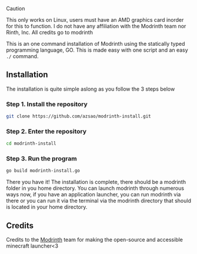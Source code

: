> [!CAUTION]
> This only works on Linux, users must have an AMD graphics card inorder for this to function. I do not have any affiliation with the Modrinth team nor Rinth, Inc. All credits go to modrinth

This is an one command installation of Modrinth using the statically typed programming language, GO. This is made easy with one script and an easy ``./`` command. 

## Installation
The installation is quite simple aslong as you follow the 3 steps below

### Step 1. Install the repository
```bash
git clone https://github.com/azsao/modrinth-install.git
```

### Step 2. Enter the repository
```bash
cd modrinth-install
```

### Step 3. Run the program
```bash
go build modrinth-install.go
```

There you have it! The installation is complete, there should be a modrinth folder in you home directory. You can launch modrinth through numerous ways now, if you have an application launcher, you can run modrinth via there or you can run it via the terminal via the modrinth directory that should is located in your home directory.

## Credits

Credits to the [Modrinth](https://github.com/modrinth) team for making the open-source and accessible minecraft launcher<3


